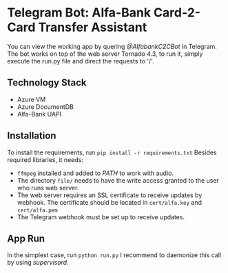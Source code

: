 # Telegram Bot: Alfa-Bank Card-2-Card Transfer Assistant 

You can view the working app by quering *@AlfabankC2CBot* in Telegram.
The bot works on top of the web server Tornado 4.3, to run it, simply execute the run.py file and direct the requests to '/'.

## Technology Stack ##
* Azure VM
* Azure DocumentDB
* Alfa-Bank UAPI

## Installation ##

To install the requirements, run
`pip install -r requirements.txt`
Besides required libraries, it needs:
* `ffmpeg` installed and added to _PATH_ to work with audio.
* The directory `file/` needs to have the write access granted to the user who runs web server.
* The web server requires an SSL certificate to receive updates by webhook. The certificate should be located in `cert/alfa.key` and `cert/alfa.pem`
* The Telegram webhook must be set up to receive updates.

## App Run ##
In the simplest case, run
`python run.py`
I recommend to daemonize this call by using _supervisord_.
